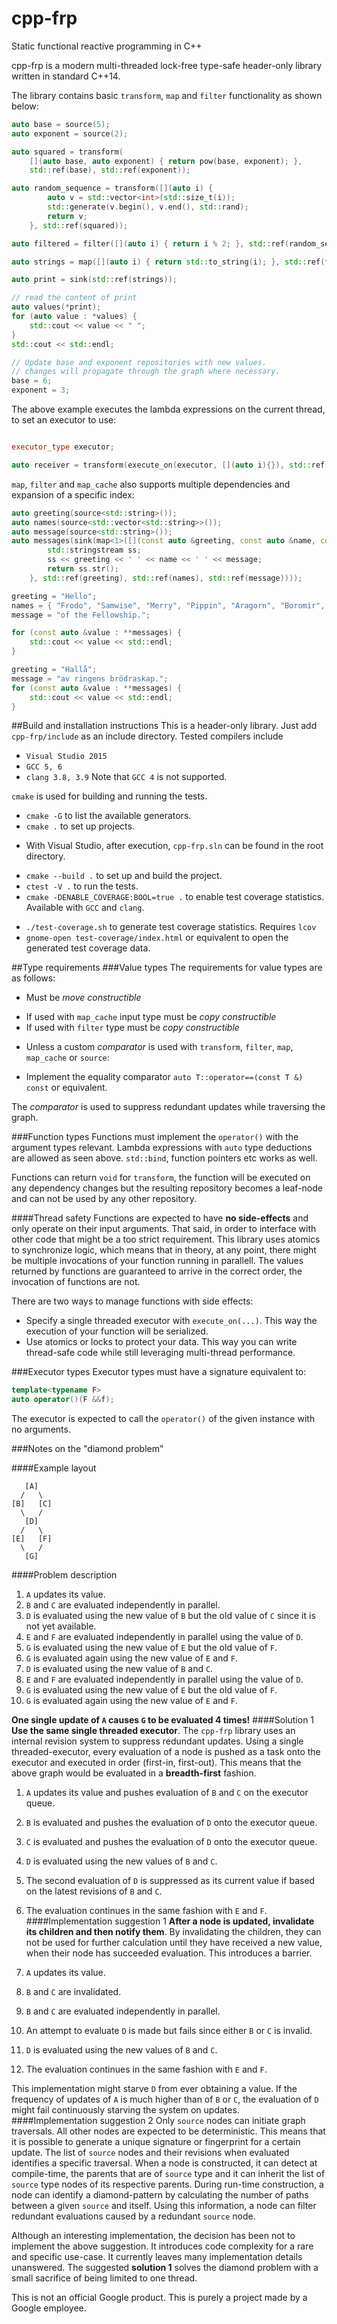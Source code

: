 ﻿# cpp-frp
Static functional reactive programming in C++

cpp-frp is a modern multi-threaded lock-free type-safe header-only library written in standard C++14.

The library contains basic `transform`, `map` and `filter` functionality as shown below:

```C++
auto base = source(5);
auto exponent = source(2);

auto squared = transform(
	[](auto base, auto exponent) { return pow(base, exponent); },
	std::ref(base), std::ref(exponent));

auto random_sequence = transform([](auto i) {
		auto v = std::vector<int>(std::size_t(i));
		std::generate(v.begin(), v.end(), std::rand);
		return v;
	}, std::ref(squared));

auto filtered = filter([](auto i) { return i % 2; }, std::ref(random_sequence));

auto strings = map([](auto i) { return std::to_string(i); }, std::ref(filtered));

auto print = sink(std::ref(strings));

// read the content of print
auto values(*print);
for (auto value : *values) {
	std::cout << value << " ";
}
std::cout << std::endl;

// Update base and exponent repositories with new values.
// changes will propagate through the graph where necessary.
base = 6;
exponent = 3;
```

The above example executes the lambda expressions on the current thread, to set an executor to use:

```C++

executor_type executor;

auto receiver = transform(execute_on(executor, [](auto i){}), std::ref(provider));
```
```map```, ```filter``` and ```map_cache``` also supports multiple dependencies and expansion of a specific index:
```C++
auto greeting(source<std::string>());
auto names(source<std::vector<std::string>>());
auto message(source<std::string>());
auto messages(sink(map<1>([](const auto &greeting, const auto &name, const auto &message) {
		std::stringstream ss;
		ss << greeting << ' ' << name << ' ' << message;
		return ss.str();
	}, std::ref(greeting), std::ref(names), std::ref(message))));

greeting = "Hello";
names = { "Frodo", "Samwise", "Merry", "Pippin", "Aragorn", "Boromir", "Legolas", "Gimli", "Gandalf" };
message = "of the Fellowship.";

for (const auto &value : **messages) {
	std::cout << value << std::endl;
}

greeting = "Hallå";
message = "av ringens brödraskap.";
for (const auto &value : **messages) {
	std::cout << value << std::endl;
}
```
##Build and installation instructions
This is a header-only library. Just add ```cpp-frp/include``` as an include directory.
Tested compilers include
 - ```Visual Studio 2015```
 - ```GCC 5, 6```
 - ```clang 3.8, 3.9```
Note that ```GCC 4``` is not supported.

```cmake``` is used for building and running the tests.

 - ```cmake -G``` to list the available generators.
 - ```cmake .``` to set up projects.
  * With Visual Studio, after execution, ```cpp-frp.sln``` can be found in the root directory.
 - ```cmake --build .``` to set up and build the project.
 - ```ctest -V .``` to run the tests.
 - ```cmake -DENABLE_COVERAGE:BOOL=true .``` to enable test coverage statistics. Available with ```GCC``` and ```clang```.
  * ```./test-coverage.sh``` to generate test coverage statistics. Requires ```lcov```
  * ```gnome-open test-coverage/index.html``` or equivalent to open the generated test coverage data.

##Type requirements
###Value types
The requirements for value types are as follows:

 - Must be *move constructible*
  * If used with ```map_cache``` input type must be *copy constructible*
  * If used with ```filter``` type must be *copy constructible*
 - Unless a custom *comparator* is used with ```transform```, ```filter```, ```map```, ```map_cache``` or ```source```:
  * Implement the equality comparator ```auto T::operator==(const T &) const``` or equivalent.

The *comparator* is used to suppress redundant updates while traversing the graph.

###Function types
Functions must implement the ```operator()``` with the argument types relevant. Lambda expressions with ```auto``` type deductions are allowed as seen above. ```std::bind```, function pointers etc works as well.

Functions can return ```void``` for ```transform```, the function will be executed on any dependency changes but the resulting repository becomes a leaf-node and can not be used by any other repository.

####Thread safety
Functions are expected to have **no side-effects** and only operate on their input arguments. That said, in order to interface with other code that might be a too strict requirement. This library uses atomics to synchronize logic, which means that in theory, at any point, there might be multiple invocations of your function running in parallell. The values returned by functions are guaranteed to arrive in the correct order, the invocation of functions are not.

There are two ways to manage functions with side effects:
 - Specify a single threaded executor with ```execute_on(...)```. This way the execution of your function will be serialized.
 - Use atomics or locks to protect your data. This way you can write thread-safe code while still leveraging multi-thread performance.

###Executor types
Executor types must have a signature equivalent to:
```C++
template<typename F>
auto operator()(F &&f);
```

The executor is expected to call the ```operator()``` of the given instance with no arguments.

###Notes on the "diamond problem"

####Example layout
```
   [A]
  /   \
[B]   [C]
  \   /
   [D]
  /   \
[E]   [F]
  \   /
   [G]
```
####Problem description

 1. ```A``` updates its value.
 2. ```B``` and ```C``` are evaluated independently in parallel.
 3. ```D``` is evaluated using the new value of ```B``` but the old value of ```C``` since it is not yet available.
 4. ```E``` and ```F``` are evaluated independently in parallel using the value of ```D```.
 5. ```G``` is evaluated using the new value of ```E``` but the old value of ```F```.
 6. ```G``` is evaluated again using the new value of ```E``` and ```F```.
 7. ```D``` is evaluated using the new value of ```B``` and ```C```.
 8. ```E``` and ```F``` are evaluated independently in parallel using the value of ```D```.
 9. ```G``` is evaluated using the new value of ```E``` but the old value of ```F```.
 10. ```G``` is evaluated again using the new value of ```E``` and ```F```.

**One single update of ```A``` causes ```G``` to be evaluated 4 times!**
####Solution 1
**Use the same single threaded executor**. The ```cpp-frp``` library uses an internal revision system to suppress redundant updates. Using a single threaded-executor, every evaluation of a node is pushed as a task onto the executor and executed in order (first-in, first-out). This means that the above graph would be evaluated in a **breadth-first** fashion.

 1. ```A``` updates its value and pushes evaluation of ```B``` and ```C``` on the executor queue.
 2. ```B``` is evaluated and pushes the evaluation of ```D``` onto the executor queue.
 3. ```C``` is evaluated and pushes the evaluation of ```D``` onto the executor queue.
 4. ```D``` is evaluated using the new values of ```B``` and ```C```.
 5. The second evaluation of ```D``` is suppressed as its current value if based on the latest revisions of ```B``` and ```C```.
 6. The evaluation continues in the same fashion with ```E``` and ```F```.
####Implementation suggestion 1
**After a node is updated, invalidate its children and then notify them**. By invalidating the children, they can not be used for further calculation until they have received a new value, when their node has succeeded evaluation. This introduces a barrier.

 1. ```A``` updates its value.
 2. ```B``` and ```C``` are invalidated.
 3. ```B``` and ```C``` are evaluated independently in parallel.
 4. An attempt to evaluate ```D``` is made but fails since either ```B``` or ```C``` is invalid.
 5. ```D``` is evaluated using the new values of ```B``` and ```C```.
 6. The evaluation continues in the same fashion with ```E``` and ```F```.

This implementation might starve ```D``` from ever obtaining a value. If the frequency of updates of ```A``` is much higher than of ```B``` or ```C```, the evaluation of ```D``` might fail continuously starving the system on updates.
####Implementation suggestion 2
Only ```source``` nodes can initiate graph traversals. All other nodes are expected to be deterministic. This means that it is possible to generate a unique signature or fingerprint for a certain update. The list of ```source``` nodes and their revisions when evaluated identifies a specific traversal. When a node is constructed, it can detect at compile-time, the parents that are of ```source``` type and it can inherit the list of ```source``` type nodes of its respective parents. During run-time construction, a node can identify a diamond-pattern by calculating the number of paths between a given ```source``` and itself. Using this information, a node can filter redundant evaluations caused by a redundant ```source``` node.

Although an interesting implementation, the decision has been not to implement the above suggestion. It introduces code complexity for a rare and specific use-case. It currently leaves many implementation details unanswered. The suggested **solution 1** solves the diamond problem with a small sacrifice of being limited to one thread.

This is not an official Google product. This is purely a project made by a Google employee.
